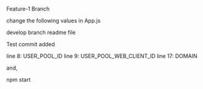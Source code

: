 Feature-1 Branch

change the following values in App.js

develop branch
readme file

Test commit added 

line 8: USER_POOL_ID
line 9: USER_POOL_WEB_CLIENT_ID
line 17: DOMAIN

and,

npm start
